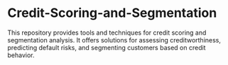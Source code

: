 # Credit-Scoring-and-Segmentation
This repository provides tools and techniques for credit scoring and segmentation analysis. It offers solutions for assessing creditworthiness, predicting default risks, and segmenting customers based on credit behavior.
